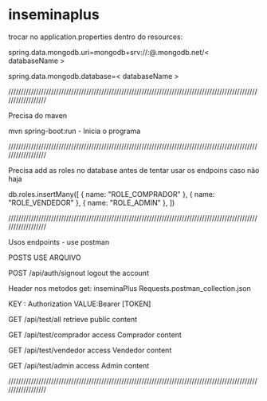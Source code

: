 # inseminaplus

trocar no application.properties dentro do resources:

spring.data.mongodb.uri=mongodb+srv://<username>:<password>@<clusterName>.mongodb.net/< databaseName >

spring.data.mongodb.database=< databaseName >

//////////////////////////////////////////////////////////////////////////////////////////////////////////////////

Precisa do maven

mvn spring-boot:run - Inicia o programa

//////////////////////////////////////////////////////////////////////////////////////////////////////////////////

Precisa add as roles no database antes de tentar usar os endpoins caso não haja

db.roles.insertMany([
   { name: "ROLE_COMPRADOR" },
   { name: "ROLE_VENDEDOR" },
   { name: "ROLE_ADMIN" },
])

//////////////////////////////////////////////////////////////////////////////////////////////////////////////////

Usos endpoints - use postman

POSTS USE ARQUIVO 

POST 	/api/auth/signout     logout the account

Header nos metodos get: inseminaPlus Requests.postman_collection.json

KEY : Authorization VALUE:Bearer [TOKEN]

GET 	/api/test/all retrieve public content

GET 	/api/test/comprador access Comprador content

GET 	/api/test/vendedor access Vendedor content

GET 	/api/test/admin access Admin content

//////////////////////////////////////////////////////////////////////////////////////////////////////////////////


